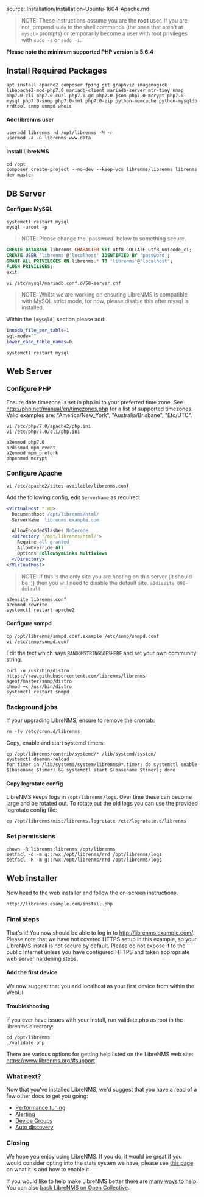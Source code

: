 source: Installation/Installation-Ubuntu-1604-Apache.md
> NOTE: These instructions assume you are the **root** user.  If you are not, prepend `sudo` to the shell commands (the ones that aren't at `mysql>` prompts) or temporarily become a user with root privileges with `sudo -s` or `sudo -i`.

**Please note the minimum supported PHP version is 5.6.4**

## Install Required Packages ##

    apt install apache2 composer fping git graphviz imagemagick libapache2-mod-php7.0 mariadb-client mariadb-server mtr-tiny nmap php7.0-cli php7.0-curl php7.0-gd php7.0-json php7.0-mcrypt php7.0-mysql php7.0-snmp php7.0-xml php7.0-zip python-memcache python-mysqldb rrdtool snmp snmpd whois

#### Add librenms user

    useradd librenms -d /opt/librenms -M -r
    usermod -a -G librenms www-data

#### Install LibreNMS

    cd /opt
    composer create-project --no-dev --keep-vcs librenms/librenms librenms dev-master


## DB Server ##

#### Configure MySQL
    systemctl restart mysql
    mysql -uroot -p

> NOTE: Please change the 'password' below to something secure.
```sql
CREATE DATABASE librenms CHARACTER SET utf8 COLLATE utf8_unicode_ci;
CREATE USER 'librenms'@'localhost' IDENTIFIED BY 'password';
GRANT ALL PRIVILEGES ON librenms.* TO 'librenms'@'localhost';
FLUSH PRIVILEGES;
exit
```

    vi /etc/mysql/mariadb.conf.d/50-server.cnf

> NOTE: Whilst we are working on ensuring LibreNMS is compatible with MySQL strict mode, for now, please disable this after mysql is installed.

Within the `[mysqld]` section please add:

```bash
innodb_file_per_table=1
sql-mode=""
lower_case_table_names=0
```
    systemctl restart mysql

## Web Server ##

### Configure PHP

Ensure date.timezone is set in php.ini to your preferred time zone.  See http://php.net/manual/en/timezones.php for a list of supported timezones.  Valid examples are: "America/New_York", "Australia/Brisbane", "Etc/UTC".

    vi /etc/php/7.0/apache2/php.ini
    vi /etc/php/7.0/cli/php.ini

    a2enmod php7.0
    a2dismod mpm_event
    a2enmod mpm_prefork
    phpenmod mcrypt

### Configure Apache

    vi /etc/apache2/sites-available/librenms.conf

Add the following config, edit `ServerName` as required:

```apache
<VirtualHost *:80>
  DocumentRoot /opt/librenms/html/
  ServerName  librenms.example.com

  AllowEncodedSlashes NoDecode
  <Directory "/opt/librenms/html/">
    Require all granted
    AllowOverride All
    Options FollowSymLinks MultiViews
  </Directory>
</VirtualHost>
```

> NOTE: If this is the only site you are hosting on this server (it should be :)) then you will need to disable the default site.
`a2dissite 000-default`

    a2ensite librenms.conf
    a2enmod rewrite
    systemctl restart apache2

#### Configure snmpd

    cp /opt/librenms/snmpd.conf.example /etc/snmp/snmpd.conf
    vi /etc/snmp/snmpd.conf

Edit the text which says `RANDOMSTRINGGOESHERE` and set your own community string.

    curl -o /usr/bin/distro https://raw.githubusercontent.com/librenms/librenms-agent/master/snmp/distro
    chmod +x /usr/bin/distro
    systemctl restart snmpd

### Background jobs

If your upgrading LibreNMS, ensure to remove the crontab:

    rm -fv /etc/cron.d/librenms

Copy, enable and start systemd timers:

    cp /opt/librenms/contrib/systemd/* /lib/systemd/system/
    systemctl daemon-reload
    for timer in /lib/systemd/system/librenms@*.timer; do systemctl enable $(basename $timer) && systemctl start $(basename $timer); done

#### Copy logrotate config

LibreNMS keeps logs in `/opt/librenms/logs`. Over time these can become large and be rotated out.  To rotate out the old logs you can use the provided logrotate config file:

    cp /opt/librenms/misc/librenms.logrotate /etc/logrotate.d/librenms

### Set permissions

    chown -R librenms:librenms /opt/librenms
    setfacl -d -m g::rwx /opt/librenms/rrd /opt/librenms/logs
    setfacl -R -m g::rwx /opt/librenms/rrd /opt/librenms/logs

## Web installer ##

Now head to the web installer and follow the on-screen instructions.

    http://librenms.example.com/install.php

### Final steps

That's it!  You now should be able to log in to http://librenms.example.com/.  Please note that we have not covered HTTPS setup in this example, so your LibreNMS install is not secure by default.  Please do not expose it to the public Internet unless you have configured HTTPS and taken appropriate web server hardening steps.

#### Add the first device

We now suggest that you add localhost as your first device from within the WebUI.

#### Troubleshooting

If you ever have issues with your install, run validate.php as root in the librenms directory:

    cd /opt/librenms
    ./validate.php

There are various options for getting help listed on the LibreNMS web site: https://www.librenms.org/#support

### What next?

Now that you've installed LibreNMS, we'd suggest that you have a read of a few other docs to get you going:

 - [Performance tuning](http://docs.librenms.org/Support/Performance)
 - [Alerting](http://docs.librenms.org/Extensions/Alerting/)
 - [Device Groups](http://docs.librenms.org/Extensions/Device-Groups/)
 - [Auto discovery](http://docs.librenms.org/Extensions/Auto-Discovery/)

### Closing

We hope you enjoy using LibreNMS. If you do, it would be great if you would consider opting into the stats system we have, please see [this page](http://docs.librenms.org/General/Callback-Stats-and-Privacy/) on what it is and how to enable it.

If you would like to help make LibreNMS better there are [many ways to help](http://docs.librenms.org/Support/FAQ/#what-can-i-do-to-help). You can also [back LibreNMS on Open Collective](https://t.libren.ms/donations).
